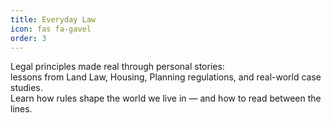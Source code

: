 ```yaml
---
title: Everyday Law
icon: fas fa-gavel
order: 3
---
```


Legal principles made real through personal stories:  
lessons from Land Law, Housing, Planning regulations, and real-world case studies.  
Learn how rules shape the world we live in — and how to read between the lines.
